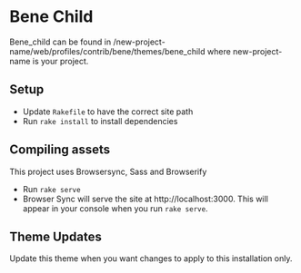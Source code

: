 # Bene Child

Bene_child can be found in /new-project-name/web/profiles/contrib/bene/themes/bene_child where new-project-name is your project.

## Setup
- Update `Rakefile` to have the correct site path
- Run `rake install` to install dependencies

## Compiling assets
This project uses Browsersync, Sass and Browserify
- Run `rake serve`
- Browser Sync will serve the site at http://localhost:3000.
  This will appear in your console when you run `rake serve`.

## Theme Updates
Update this theme when you want changes to apply to this installation only.
